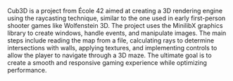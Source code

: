 Cub3D is a project from École 42 aimed at creating a 3D rendering engine using the raycasting technique, similar to the one used in early first-person shooter games like Wolfenstein 3D. The project uses the MinilibX graphics library to create windows, handle events, and manipulate images. The main steps include reading the map from a file, calculating rays to determine intersections with walls, applying textures, and implementing controls to allow the player to navigate through a 3D maze. The ultimate goal is to create a smooth and responsive gaming experience while optimizing performance.
